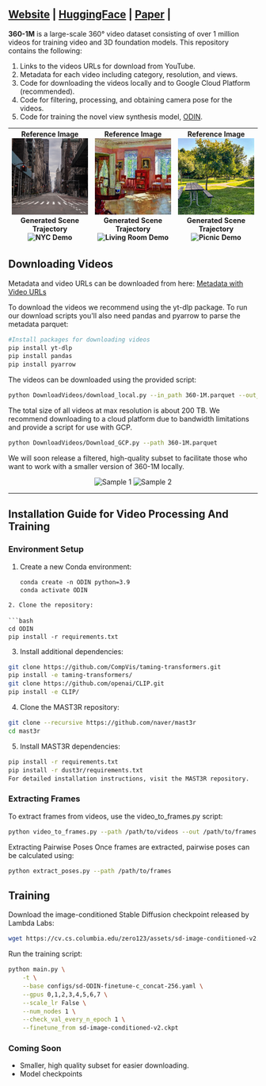 
## [Website](https://mattwallingford.github.io/ODIN/) | [HuggingFace](https://huggingface.co/datasets/mwallingford/360-1M/tree/main) | [Paper](https://openreview.net/pdf?id=otxOtsWCMb) | 

**360-1M** is a large-scale 360° video dataset consisting of over 1 million videos for training video and 3D foundation models. This repository contains the following:
1. Links to the videos URLs for download from YouTube.
2. Metadata for each video including category, resolution, and views. 
2. Code for downloading the videos locally and to Google Cloud Platform (recommended).
3. Code for filtering, processing, and obtaining camera pose for the videos.
4. Code for training the novel view synthesis model, [ODIN](https://openreview.net/pdf?id=otxOtsWCMb).
   
| **Reference Image**<br><img src="https://raw.githubusercontent.com/MattWallingford/ODIN/main/nyc-256x256.png" width="256" alt="NYC Reference" /><br>**Generated Scene Trajectory**<br><img src="https://raw.githubusercontent.com/MattWallingford/ODIN/main/nyc4.gif" width="256" alt="NYC Demo" /> | **Reference Image**<br><img src="https://raw.githubusercontent.com/MattWallingford/ODIN/main/livingroom-256x256.jpg" width="256" alt="Living Room Reference" /><br>**Generated Scene Trajectory**<br><img src="https://raw.githubusercontent.com/MattWallingford/ODIN/main/living_room_zoom.gif" width="256" alt="Living Room Demo" /> | **Reference Image**<br><img src="https://raw.githubusercontent.com/MattWallingford/ODIN/main/picnic-256x256.png" width="256" alt="Picnic Reference" /><br>**Generated Scene Trajectory**<br><img src="https://raw.githubusercontent.com/MattWallingford/ODIN/main/picnic2.gif" width="256" alt="Picnic Demo" /> |
| --- | --- | --- |

## Downloading Videos
Metadata and video URLs can be downloaded from here: [Metadata with Video URLs](https://huggingface.co/datasets/mwallingford/360-1M/tree/main) 

To download the videos we recommend using the yt-dlp package. To run our download scripts you'll also need pandas and pyarrow to parse the metadata parquet:
```bash
#Install packages for downloading videos
pip install yt-dlp
pip install pandas
pip install pyarrow
```

The videos can be downloaded using the provided script:
```bash
python DownloadVideos/download_local.py --in_path 360-1M.parquet --out_dir /path/to/videos
```

The total size of all videos at max resolution is about 200 TB. We recommend downloading to a cloud platform due to bandwidth limitations and provide a script for use with GCP.

```bash
python DownloadVideos/Download_GCP.py --path 360-1M.parquet
```

We will soon release a filtered, high-quality subset to facilitate those who want to work with a smaller version of 360-1M locally. 


<p align="center">
  <img src="https://raw.githubusercontent.com/MattWallingford/ODIN/main/sample_top.gif" width="440" alt="Sample 1" />
  <img src="https://raw.githubusercontent.com/MattWallingford/ODIN/main/sample_bot.gif" width="440" alt="Sample 2" />
</p>


---

## Installation Guide for Video Processing And Training

### Environment Setup
1. Create a new Conda environment:
   ```
   conda create -n ODIN python=3.9
   conda activate ODIN
```
2. Clone the repository:

```bash
cd ODIN
pip install -r requirements.txt
```
3. Install additional dependencies:

```bash
git clone https://github.com/CompVis/taming-transformers.git
pip install -e taming-transformers/
git clone https://github.com/openai/CLIP.git
pip install -e CLIP/
```

4. Clone the MAST3R repository:
```bash
git clone --recursive https://github.com/naver/mast3r
cd mast3r
```
5. Install MAST3R dependencies:

```bash
pip install -r requirements.txt
pip install -r dust3r/requirements.txt
For detailed installation instructions, visit the MAST3R repository.
```


### Extracting Frames
To extract frames from videos, use the video_to_frames.py script:


```bash
python video_to_frames.py --path /path/to/videos --out /path/to/frames
```

Extracting Pairwise Poses
Once frames are extracted, pairwise poses can be calculated using:

```bash
python extract_poses.py --path /path/to/frames
```

## Training
Download the image-conditioned Stable Diffusion checkpoint released by Lambda Labs:

```bash
wget https://cv.cs.columbia.edu/zero123/assets/sd-image-conditioned-v2.ckpt
```
Run the training script:

```bash
python main.py \
    -t \
    --base configs/sd-ODIN-finetune-c_concat-256.yaml \
    --gpus 0,1,2,3,4,5,6,7 \
    --scale_lr False \
    --num_nodes 1 \
    --check_val_every_n_epoch 1 \
    --finetune_from sd-image-conditioned-v2.ckpt
```
### Coming Soon
- Smaller, high quality subset for easier downloading.
- Model checkpoints
